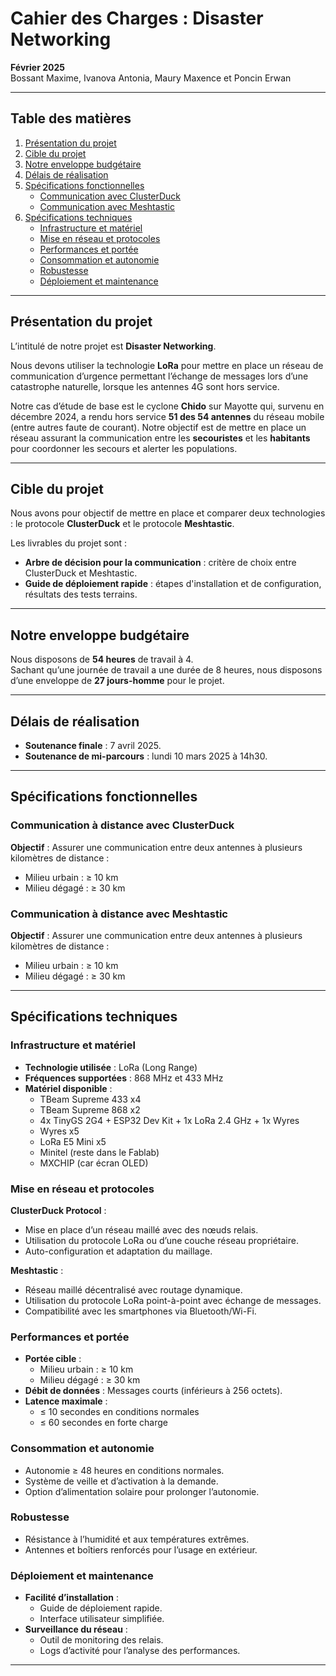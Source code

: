 # Cahier des Charges : Disaster Networking

**Février 2025**  
Bossant Maxime, Ivanova Antonia, Maury Maxence et Poncin Erwan  

---

## Table des matières  
1. [Présentation du projet](#présentation-du-projet)  
2. [Cible du projet](#cible-du-projet)  
3. [Notre enveloppe budgétaire](#notre-enveloppe-budgétaire)  
4. [Délais de réalisation](#délais-de-réalisation)  
5. [Spécifications fonctionnelles](#spécifications-fonctionnelles)  
   - [Communication avec ClusterDuck](#communication-à-distance-avec-clusterduck)  
   - [Communication avec Meshtastic](#communication-à-distance-avec-meshtastic)  
6. [Spécifications techniques](#spécifications-techniques)  
   - [Infrastructure et matériel](#infrastructure-et-matériel)  
   - [Mise en réseau et protocoles](#mise-en-réseau-et-protocoles)  
   - [Performances et portée](#performances-et-portée)  
   - [Consommation et autonomie](#consommation-et-autonomie)  
   - [Robustesse](#robustesse)  
   - [Déploiement et maintenance](#déploiement-et-maintenance)  

---

## Présentation du projet  

L’intitulé de notre projet est **Disaster Networking**.  

Nous devons utiliser la technologie **LoRa** pour mettre en place un réseau de communication d’urgence permettant l’échange de messages lors d’une catastrophe naturelle, lorsque les antennes 4G sont hors service.  

Notre cas d’étude de base est le cyclone **Chido** sur Mayotte qui, survenu en décembre 2024, a rendu hors service **51 des 54 antennes** du réseau mobile (entre autres faute de courant). Notre objectif est de mettre en place un réseau assurant la communication entre les **secouristes** et les **habitants** pour coordonner les secours et alerter les populations.  

---

## Cible du projet  

Nous avons pour objectif de mettre en place et comparer deux technologies : le protocole **ClusterDuck** et le protocole **Meshtastic**.  

Les livrables du projet sont :  
- **Arbre de décision pour la communication** : critère de choix entre ClusterDuck et Meshtastic.  
- **Guide de déploiement rapide** : étapes d'installation et de configuration, résultats des tests terrains.  

---

## Notre enveloppe budgétaire  

Nous disposons de **54 heures** de travail à 4.  
Sachant qu’une journée de travail a une durée de 8 heures, nous disposons d’une enveloppe de **27 jours-homme** pour le projet.  

---

## Délais de réalisation  

- **Soutenance finale** : 7 avril 2025.  
- **Soutenance de mi-parcours** : lundi 10 mars 2025 à 14h30.  

---

## Spécifications fonctionnelles  

### Communication à distance avec ClusterDuck  
**Objectif** : Assurer une communication entre deux antennes à plusieurs kilomètres de distance :  
- Milieu urbain : ≥ 10 km  
- Milieu dégagé : ≥ 30 km  

### Communication à distance avec Meshtastic  
**Objectif** : Assurer une communication entre deux antennes à plusieurs kilomètres de distance :  
- Milieu urbain : ≥ 10 km  
- Milieu dégagé : ≥ 30 km  

---

## Spécifications techniques  

### Infrastructure et matériel  
- **Technologie utilisée** : LoRa (Long Range)  
- **Fréquences supportées** : 868 MHz et 433 MHz  
- **Matériel disponible** :  
  - TBeam Supreme 433 x4  
  - TBeam Supreme 868 x2  
  - 4x TinyGS 2G4 + ESP32 Dev Kit + 1x LoRa 2.4 GHz + 1x Wyres  
  - Wyres x5  
  - LoRa E5 Mini x5  
  - Minitel (reste dans le Fablab)  
  - MXCHIP (car écran OLED)  

### Mise en réseau et protocoles  

**ClusterDuck Protocol** :  
- Mise en place d’un réseau maillé avec des nœuds relais.  
- Utilisation du protocole LoRa ou d’une couche réseau propriétaire.  
- Auto-configuration et adaptation du maillage.  

**Meshtastic** :  
- Réseau maillé décentralisé avec routage dynamique.  
- Utilisation du protocole LoRa point-à-point avec échange de messages.  
- Compatibilité avec les smartphones via Bluetooth/Wi-Fi.  

### Performances et portée  
- **Portée cible** :  
  - Milieu urbain : ≥ 10 km  
  - Milieu dégagé : ≥ 30 km  
- **Débit de données** : Messages courts (inférieurs à 256 octets).  
- **Latence maximale** :  
  - ≤ 10 secondes en conditions normales  
  - ≤ 60 secondes en forte charge  

### Consommation et autonomie  
- Autonomie ≥ 48 heures en conditions normales.  
- Système de veille et d’activation à la demande.  
- Option d’alimentation solaire pour prolonger l’autonomie.  

### Robustesse  
- Résistance à l’humidité et aux températures extrêmes.  
- Antennes et boîtiers renforcés pour l’usage en extérieur.  

### Déploiement et maintenance  
- **Facilité d’installation** :  
  - Guide de déploiement rapide.  
  - Interface utilisateur simplifiée.  
- **Surveillance du réseau** :  
  - Outil de monitoring des relais.  
  - Logs d’activité pour l’analyse des performances.  

---

